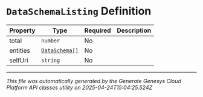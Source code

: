 # `DataSchemaListing` Definition

| Property | Type | Required | Description |
|----------|------|----------|-------------|
| total | `number` | No |  |
| entities | [`DataSchema[]`](dataschema-definition.md) | No |  |
| selfUri | `string` | No |  |

---

*This file was automatically generated by the Generate Genesys Cloud Platform API classes utility on 2025-04-24T15:04:25.524Z*